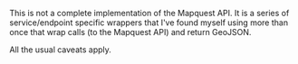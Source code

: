 This is not a complete implementation of the Mapquest API. It is a series of
service/endpoint specific wrappers that I've found myself using more than once
that wrap calls (to the Mapquest API) and return GeoJSON.

All the usual caveats apply.
